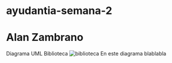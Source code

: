# ayudantia-semana-2
# Alan Zambrano
Diagrama UML Biblioteca
![biblioteca](https://github.com/azambrano02/ayudantia-semana-2/assets/146024498/38f9d13a-d147-4c51-9353-56e12c59eb2e)
En este diagrama blablabla
